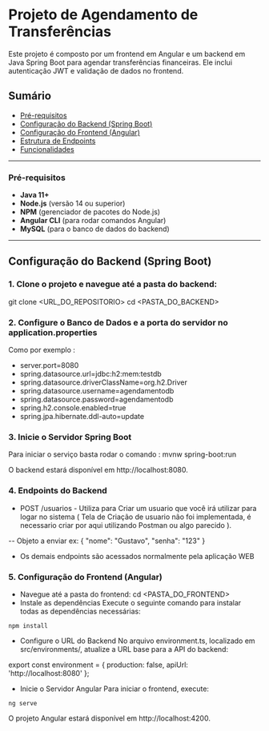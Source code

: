 # Projeto de Agendamento de Transferências

Este projeto é composto por um frontend em Angular e um backend em Java Spring Boot para agendar transferências financeiras. Ele inclui autenticação JWT e validação de dados no frontend.

## Sumário

- [Pré-requisitos](#pré-requisitos)
- [Configuração do Backend (Spring Boot)](#configuração-do-backend-spring-boot)
- [Configuração do Frontend (Angular)](#configuração-do-frontend-angular)
- [Estrutura de Endpoints](#estrutura-de-endpoints)
- [Funcionalidades](#funcionalidades)

---

### Pré-requisitos

- **Java 11+**
- **Node.js** (versão 14 ou superior)
- **NPM** (gerenciador de pacotes do Node.js)
- **Angular CLI** (para rodar comandos Angular)
- **MySQL** (para o banco de dados do backend)

---

## Configuração do Backend (Spring Boot)

### 1. Clone o projeto e navegue até a pasta do backend:

git clone <URL_DO_REPOSITORIO>
cd <PASTA_DO_BACKEND>

###  2. Configure o Banco de Dados e a porta do servidor no application.properties 
Como por exemplo : 
- server.port=8080
- spring.datasource.url=jdbc:h2:mem:testdb
- spring.datasource.driverClassName=org.h2.Driver
- spring.datasource.username=agendamentodb
- spring.datasource.password=agendamentodb
- spring.h2.console.enabled=true
- spring.jpa.hibernate.ddl-auto=update

### 3. Inicie o Servidor Spring Boot
Para iniciar o serviço basta rodar o comando : mvnw spring-boot:run

O backend estará disponível em http://localhost:8080.

### 4. Endpoints do Backend
- POST /usuarios - Utiliza para Criar um usuario que você irá utilizar para logar no sistema ( Tela de Criação de usuario não foi implementada, é necessario criar por aqui utilizando Postman ou algo parecido ).

-- Objeto a enviar ex: 
  {
    "nome": "Gustavo",
    "senha": "123"
  }


- Os demais endpoints são acessados normalmente pela aplicação WEB

 ### 5. Configuração do Frontend (Angular)

- Navegue até a pasta do frontend:
cd <PASTA_DO_FRONTEND>
- Instale as dependências
Execute o seguinte comando para instalar todas as dependências necessárias:
```console
npm install
```
- Configure o URL do Backend
No arquivo environment.ts, localizado em src/environments/, atualize a URL base para a API do backend:

export const environment = {
  production: false,
  apiUrl: 'http://localhost:8080'
};
- Inicie o Servidor Angular
Para iniciar o frontend, execute:
```console
ng serve
```
O projeto Angular estará disponível em http://localhost:4200.




